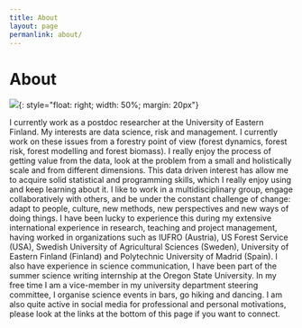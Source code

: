 ```yaml
---
title: About
layout: page
permanlink: about/
---
```

# About

![]({{site.url}}/assets/images/Crater-Lake-RedWoods-233.jpg){: style="float: right; width: 50%; margin: 20px"}

I currently work as a  postdoc researcher at the University of Eastern Finland. My interests are data science, risk and management. I currently work on these issues from a forestry point of view  (forest dynamics, forest risk, forest modelling and forest biomass). I really enjoy the process of getting value from the data, look at the problem from a small and holistically scale and from different dimensions. This data driven interest has allow me to acquire solid statistical and programming skills, which I really enjoy using and keep learning about it.  I like to work in a multidisciplinary group, engage collaboratively with others, and be under the constant challenge of change: adapt to people, culture, new methods, new perspectives and new ways of doing things.  I have been lucky to experience this during my extensive international experience in research, teaching and project management, having worked in organizations such as IUFRO (Austria), US Forest Service (USA), Swedish University of Agricultural Sciences (Sweden), University of Eastern Finland (Finland) and Polytechnic University of Madrid (Spain). I also have experience in science communication, I have been part of the summer science writing internship at the Oregon State University. In my free time I am a vice-member in my university department steering committee, I organise science events in bars, go hiking and dancing. I am also quite active in social media for professional and personal motivations, please look at the links at the bottom of this page if you want to connect.
